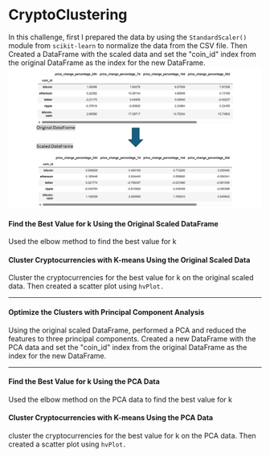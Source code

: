 # CryptoClustering

In this challenge, first I prepared the data by using the `StandardScaler()` module from `scikit-learn` to normalize the data from the CSV file. Then Created a DataFrame with the scaled data and set the "coin_id" index from the original DataFrame as the index for the new DataFrame.
![Original DataFrame vs. Scaled DataFrame](image.png)

#### Find the Best Value for k Using the Original Scaled DataFrame
Used the elbow method to find the best value for k

#### Cluster Cryptocurrencies with K-means Using the Original Scaled Data
Cluster the cryptocurrencies for the best value for k on the original scaled data. Then created a scatter plot using `hvPlot.`

---

#### Optimize the Clusters with Principal Component Analysis
Using the original scaled DataFrame, performed a PCA and reduced the features to three principal components.
Created a new DataFrame with the PCA data and set the "coin_id" index from the original DataFrame as the index for the new DataFrame.

---

#### Find the Best Value for k Using the PCA Data
Used the elbow method on the PCA data to find the best value for k

#### Cluster Cryptocurrencies with K-means Using the PCA Data
cluster the cryptocurrencies for the best value for k on the PCA data. Then created a scatter plot using `hvPlot.`